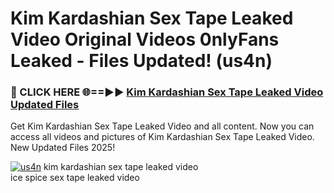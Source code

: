 # Kim Kardashian Sex Tape Leaked Video Original Videos 0nlyFans Leaked - Files Updated! (us4n)

<h3>🔴 CLICK HERE 🌐==►► <a href="https://tinyurl.com/x26r9saj" rel="nofollow">Kim Kardashian Sex Tape Leaked Video Updated Files</a></h3>

Get Kim Kardashian Sex Tape Leaked Video and all content. Now you can access all videos and pictures of Kim Kardashian Sex Tape Leaked Video. New Updated Files 2025!

[![us4n](https://i.imgur.com/LkgZPqh.gif)](https://tinyurl.com/x26r9saj)
kim kardashian sex tape leaked video<br>
ice spice sex tape leaked video
